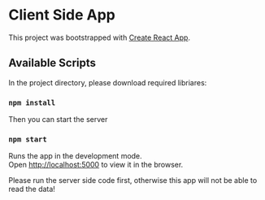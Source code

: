 # Client Side App

This project was bootstrapped with [Create React App](https://github.com/facebook/create-react-app).

## Available Scripts

In the project directory, please download required libriares:

### `npm install`

Then you can start the server
### `npm start`

Runs the app in the development mode.\
Open [http://localhost:5000](http://localhost:5000) to view it in the browser.

Please run the server side code first, otherwise this app will not be able to read the data!

